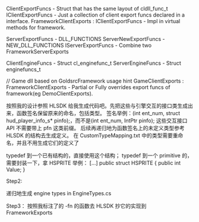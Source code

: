 ClientExportFuncs - Struct that has the same layout of cldll_func_t
IClientExportFuncs - Just a collection of client export funcs declared in a interface.
FrameworkClientExports : IClientExportFuncs - Impl in virtual methods for framework.

ServerExportFuncs - DLL_FUNCTIONS
ServerNewExportFuncs - NEW_DLL_FUNCTIONS
IServerExportFuncs - Combine two
FrameworkServerExports

ClientEngineFuncs - Struct cl_enginefunc_t
ServerEngineFuncs - Struct enginefuncs_t

// Game dll based on GoldsrcFramework usage hint
GameClientExports : FrameworkClientExports - Partial or Fully overrides export funcs of framework(eg DemoClientExports).

按照我的设计参照 HLSDK 给我生成代码吧。先把这些与引擎交互的接口类生成出来，函数签名保留原来的命名，包括类型。
签名举例：(int ent_num, struct hud_player_info_s* pinfo);，而不是(int ent_num, IntPtr pinfo);
这些交互接口 API 不需要带上 pfn 这类前缀。
后续再递归地为函数签名上的未定义类型参考 HLSDK 的结构去生成定义。
在 CustomTypeMapping.txt 中的类型需要重命名，并且不用生成它们的定义了


typedef 到一个已有结构的，直接使用这个结构；
typedef 到一个 primitive 的，需要封装一下，拿 HSPRITE 举例：
[...]
public struct HSPRITE { public int Value; }

Step2:

递归地生成 engine types in EngineTypes.cs

Step3：
按照我标注了的 -fn 的函数去 HLSDK 抄它的实现到 FrameworkExports

